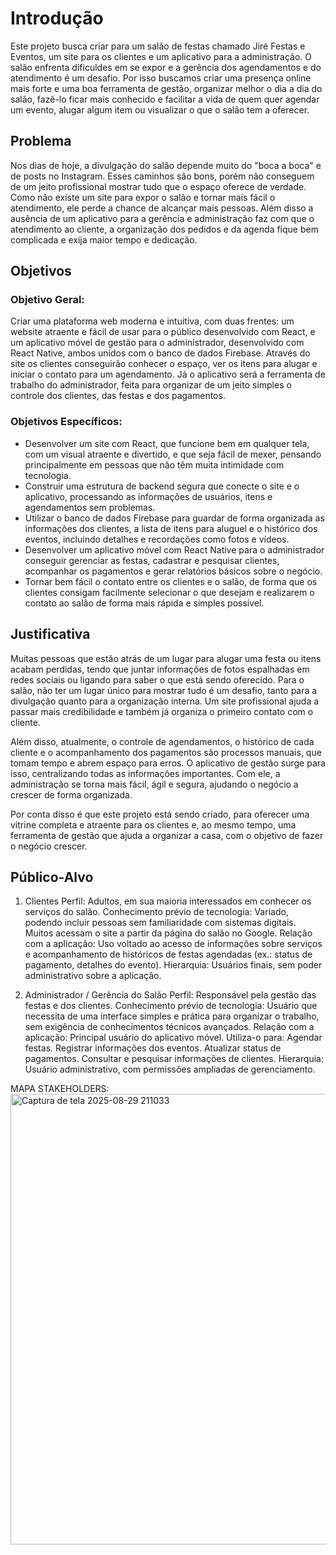 # Introdução

Este projeto busca criar para um salão de festas chamado Jiré Festas e Eventos, um site para os clientes e um aplicativo para a administração. O salão enfrenta dificuldes em se expor e a gerência dos agendamentos e do atendimento é um desafio. Por isso buscamos criar uma presença online mais forte e uma boa ferramenta de gestão, organizar melhor o dia a dia do salão, fazê-lo ficar mais conhecido e facilitar a vida de quem quer agendar um evento, alugar algum item ou visualizar o que o salão tem a oferecer.


## Problema

Nos dias de hoje, a divulgação do salão depende muito do "boca a boca" e de posts no Instagram. Esses caminhos são bons, porém não conseguem de um jeito profissional mostrar tudo que o espaço oferece de verdade. Como não existe um site para expor o salão e tornar mais fácil o atendimento, ele perde a chance de alcançar mais pessoas. Além disso a ausência de um aplicativo para a gerência e administração faz com que o atendimento ao cliente, a organização dos pedidos e da agenda fique bem complicada e exija maior tempo e dedicação.

## Objetivos

### Objetivo Geral:
Criar uma plataforma web moderna e intuitiva, com duas frentes: um website atraente e fácil de usar para o público desenvolvido com React, e um aplicativo móvel de gestão para o administrador, desenvolvido com React Native, ambos unidos com o banco de dados Firebase. Através do site os clientes conseguirão conhecer o espaço, ver os itens para alugar e iniciar o contato para um agendamento. Já o aplicativo será a ferramenta de trabalho do administrador, feita para organizar de um jeito simples o controle dos clientes, das festas e dos pagamentos.

### Objetivos Específicos:
* Desenvolver um site com React, que funcione bem em qualquer tela, com um visual atraente e divertido, e que seja fácil de mexer, pensando principalmente em pessoas que não têm muita intimidade com tecnologia.
* Construir uma estrutura de backend segura que conecte o site e o aplicativo, processando as informações de usuários, itens e agendamentos sem problemas.
* Utilizar o banco de dados Firebase para guardar de forma organizada as informações dos clientes, a lista de itens para aluguel e o histórico dos eventos, incluindo detalhes e recordações como fotos e vídeos.
* Desenvolver um aplicativo móvel com React Native para o administrador conseguir gerenciar as festas, cadastrar e pesquisar clientes, acompanhar os pagamentos e gerar relatórios básicos sobre o negócio.
* Tornar bem fácil o contato entre os clientes e o salão, de forma que os clientes consigam facilmente selecionar o que desejam e realizarem o contato ao salão de forma mais rápida e simples possível. 

## Justificativa

Muitas pessoas que estão atrás de um lugar para alugar uma festa ou itens acabam perdidas, tendo que juntar informações de fotos espalhadas em redes sociais ou ligando para saber o que está sendo oferecido. Para o salão, não ter um lugar único para mostrar tudo é um desafio, tanto para a divulgação quanto para a organização interna. Um site profissional ajuda a passar mais credibilidade e também já organiza o primeiro contato com o cliente.

Além disso, atualmente, o controle de agendamentos, o histórico de cada cliente e o acompanhamento dos pagamentos são processos manuais, que tomam tempo e abrem espaço para erros. O aplicativo de gestão surge para isso, centralizando todas as informações importantes. Com ele, a administração se torna mais fácil, ágil e segura, ajudando o negócio a crescer de forma organizada.

Por conta disso é que este projeto está sendo criado, para oferecer uma vitrine completa e atraente para os clientes e, ao mesmo tempo, uma ferramenta de gestão que ajuda a organizar a casa, com o objetivo de fazer o negócio crescer.


## Público-Alvo

1. Clientes
Perfil: Adultos, em sua maioria interessados em conhecer os serviços do salão.
Conhecimento prévio de tecnologia: Variado, podendo incluir pessoas sem familiaridade com sistemas digitais. Muitos acessam o site a partir da página do salão no Google.
Relação com a aplicação: Uso voltado ao acesso de informações sobre serviços e acompanhamento de históricos de festas agendadas (ex.: status de pagamento, detalhes do evento).
Hierarquia: Usuários finais, sem poder administrativo sobre a aplicação.

2. Administrador / Gerência do Salão
Perfil: Responsável pela gestão das festas e dos clientes.
Conhecimento prévio de tecnologia: Usuário que necessita de uma interface simples e prática para organizar o trabalho, sem exigência de conhecimentos técnicos avançados.
Relação com a aplicação: Principal usuário do aplicativo móvel. Utiliza-o para:
Agendar festas.
Registrar informações dos eventos.
Atualizar status de pagamentos.
Consultar e pesquisar informações de clientes.
Hierarquia: Usuário administrativo, com permissões ampliadas de gerenciamento.

MAPA STAKEHOLDERS:
<img width="1026" height="721" alt="Captura de tela 2025-08-29 211033" src="https://github.com/user-attachments/assets/f66ed631-2785-499b-baab-941b9d5cfc8a" />
